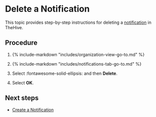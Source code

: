 # Delete a Notification

<!-- md:permission `manageConfig` -->

This topic provides step-by-step instructions for deleting a [notification](about-notifications.md) in TheHive.

<h2>Procedure</h2>

1. {% include-markdown "includes/organization-view-go-to.md" %}

2. {% include-markdown "includes/notifications-tab-go-to.md" %}

3. Select :fontawesome-solid-ellipsis: and then **Delete**.

4. Select **OK**.

<h2>Next steps</h2>

* [Create a Notification](create-a-notification.md)